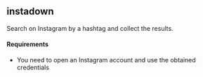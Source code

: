 ## instadown
Search on Instagram by a hashtag and collect the results. 

#### Requirements
* You need to open an Instagram account and use the obtained credentials
